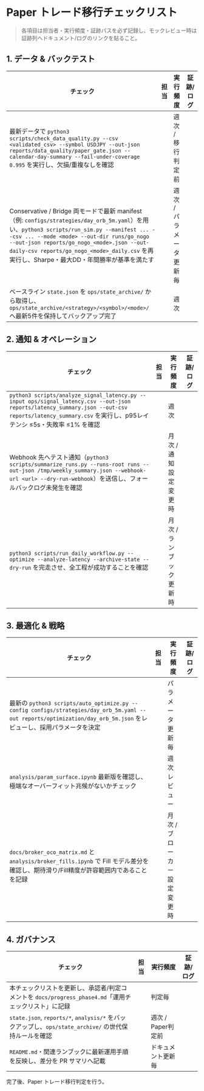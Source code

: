 # Paper トレード移行チェックリスト

> 各項目は担当者・実行頻度・証跡パスを必ず記録し、モックレビュー時は証跡列へドキュメント/ログのリンクを貼ること。

## 1. データ & バックテスト

| チェック | 担当 | 実行頻度 | 証跡/ログ |
| --- | --- | --- | --- |
| 最新データで `python3 scripts/check_data_quality.py --csv <validated_csv> --symbol USDJPY --out-json reports/data_quality/paper_gate.json --calendar-day-summary --fail-under-coverage 0.995` を実行し、欠損/重複なしを確認 |  | 週次 / 移行判定前 |  |
| Conservative / Bridge 両モードで最新 manifest（例: `configs/strategies/day_orb_5m.yaml`）を用い、`python3 scripts/run_sim.py --manifest ... --csv ... --mode <mode> --out-dir runs/go_nogo --out-json reports/go_nogo_<mode>.json --out-daily-csv reports/go_nogo_<mode>_daily.csv` を再実行し、Sharpe・最大DD・年間勝率が基準を満たす |  | 週次 / パラメータ更新毎 |  |
| ベースライン `state.json` を `ops/state_archive/` から取得し、`ops/state_archive/<strategy>/<symbol>/<mode>/` へ最新5件を保持してバックアップ完了 |  | 週次 |  |

## 2. 通知 & オペレーション

| チェック | 担当 | 実行頻度 | 証跡/ログ |
| --- | --- | --- | --- |
| `python3 scripts/analyze_signal_latency.py --input ops/signal_latency.csv --out-json reports/latency_summary.json --out-csv reports/latency_summary.csv` を実行し、p95レイテンシ ≤5s・失敗率 ≤1% を確認 |  | 週次 |  |
| Webhook 先へテスト通知（`python3 scripts/summarize_runs.py --runs-root runs --out-json /tmp/weekly_summary.json --webhook-url <url> --dry-run-webhook`）を送信し、フォールバックログ未発生を確認 |  | 月次 / 通知設定変更時 |  |
| `python3 scripts/run_daily_workflow.py --optimize --analyze-latency --archive-state --dry-run` を完走させ、全工程が成功することを確認 |  | 月次 / ランブック更新時 |  |

## 3. 最適化 & 戦略

| チェック | 担当 | 実行頻度 | 証跡/ログ |
| --- | --- | --- | --- |
| 最新の `python3 scripts/auto_optimize.py --config configs/strategies/day_orb_5m.yaml --out reports/optimization/day_orb_5m.json` をレビューし、採用パラメータを決定 |  | パラメータ更新毎 |  |
| `analysis/param_surface.ipynb` 最新版を確認し、極端なオーバーフィット兆候がないかチェック |  | 週次レビュー |  |
| `docs/broker_oco_matrix.md` と `analysis/broker_fills.ipynb` で Fill モデル差分を確認し、期待滑り/Fill精度が許容範囲内であることを記録 |  | 月次 / ブローカー設定変更時 |  |

## 4. ガバナンス

| チェック | 担当 | 実行頻度 | 証跡/ログ |
| --- | --- | --- | --- |
| 本チェックリストを更新し、承認者/判定コメントを `docs/progress_phase4.md`「運用チェックリスト」に記録 |  | 判定毎 |  |
| `state.json`, `reports/*`, `analysis/*` をバックアップし、`ops/state_archive/` の世代保持ルールを確認 |  | 週次 / Paper判定前 |  |
| `README.md`・関連ランブックに最新運用手順を反映し、差分を PR サマリへ記載 |  | ドキュメント更新毎 |  |

完了後、Paper トレード移行判定を行う。
